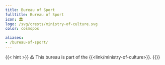 ```yaml
---
title: Bureau of Sport
fulltitle: Bureau of Sport
icon: 🏛️
logo: /svg/crests/ministry-of-culture.svg
color: cosmopos

aliases:
- /bureau-of-sport/
---
```

{{< hint >}}
߷ This bureau is part of the {{<link/ministry-of-culture>}}.
{{</hint>}}
